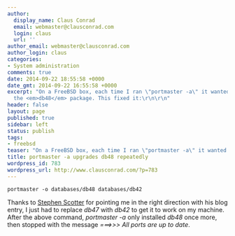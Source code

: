 ```yaml
---
author:
  display_name: Claus Conrad
  email: webmaster@clausconrad.com
  login: claus
  url: ''
author_email: webmaster@clausconrad.com
author_login: claus
categories:
- System administration
comments: true
date: 2014-09-22 18:55:58 +0000
date_gmt: 2014-09-22 16:55:58 +0000
excerpt: "On a FreeBSD box, each time I ran \"portmaster -a\" it wanted to reinstall
  the <em>db48</em> package. This fixed it:\r\n\r\n"
header: false
layout: page
published: true
sidebar: left
status: publish
tags:
- freebsd
teaser: "On a FreeBSD box, each time I ran \"portmaster -a\" it wanted to reinstall the <em>db48</em> package. This fixed it:"
title: portmaster -a upgrades db48 repeatedly
wordpress_id: 783
wordpress_url: http://www.clausconrad.com/?p=783
---
```

```shell
portmaster -o databases/db48 databases/db42
```

Thanks to [Stephen Scotter](https://www.stephen-scotter.net/computers/freebsd/databasesdb48-installed-upgraded-repeatedly) for pointing me in the right direction with his blog entry, I just had to replace _db47_ with _db42_ to get it to work on my machine. After the above command, _portmaster -a_ only installed _db48_ once more, then stopped with the message _===>>> All ports are up to date_.
